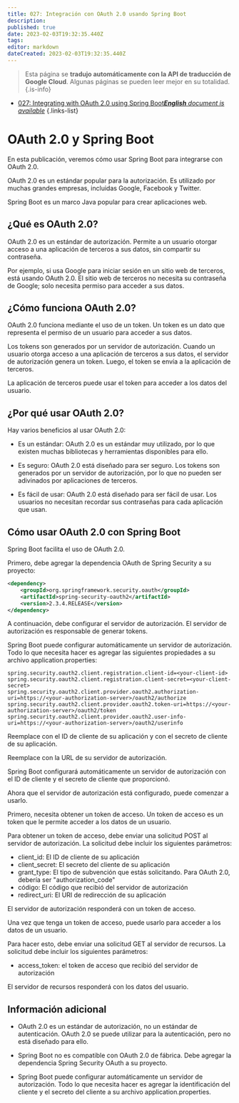 ```yaml
---
title: 027: Integración con OAuth 2.0 usando Spring Boot
description: 
published: true
date: 2023-02-03T19:32:35.440Z
tags: 
editor: markdown
dateCreated: 2023-02-03T19:32:35.440Z
---
```


> Esta página se **tradujo automáticamente con la API de traducción de Google Cloud**.
Algunas páginas se pueden leer mejor en su totalidad.{.is-info}



- [027: Integrating with OAuth 2.0 using Spring Boot***English** document is available*](/en/Knowledge-base/Spring-Boot/Learning/027-integrating-with-oauth-2-0-using-spring-boot)
{.links-list}


# OAuth 2.0 y Spring Boot

En esta publicación, veremos cómo usar Spring Boot para integrarse con OAuth 2.0.

OAuth 2.0 es un estándar popular para la autorización. Es utilizado por muchas grandes empresas, incluidas Google, Facebook y Twitter.

Spring Boot es un marco Java popular para crear aplicaciones web.

## ¿Qué es OAuth 2.0?

OAuth 2.0 es un estándar de autorización. Permite a un usuario otorgar acceso a una aplicación de terceros a sus datos, sin compartir su contraseña.

Por ejemplo, si usa Google para iniciar sesión en un sitio web de terceros, está usando OAuth 2.0. El sitio web de terceros no necesita su contraseña de Google; solo necesita permiso para acceder a sus datos.

## ¿Cómo funciona OAuth 2.0?

OAuth 2.0 funciona mediante el uso de un token. Un token es un dato que representa el permiso de un usuario para acceder a sus datos.

Los tokens son generados por un servidor de autorización. Cuando un usuario otorga acceso a una aplicación de terceros a sus datos, el servidor de autorización genera un token. Luego, el token se envía a la aplicación de terceros.

La aplicación de terceros puede usar el token para acceder a los datos del usuario.

## ¿Por qué usar OAuth 2.0?

Hay varios beneficios al usar OAuth 2.0:

- Es un estándar: OAuth 2.0 es un estándar muy utilizado, por lo que existen muchas bibliotecas y herramientas disponibles para ello.

- Es seguro: OAuth 2.0 está diseñado para ser seguro. Los tokens son generados por un servidor de autorización, por lo que no pueden ser adivinados por aplicaciones de terceros.

- Es fácil de usar: OAuth 2.0 está diseñado para ser fácil de usar. Los usuarios no necesitan recordar sus contraseñas para cada aplicación que usan.

## Cómo usar OAuth 2.0 con Spring Boot

Spring Boot facilita el uso de OAuth 2.0.

Primero, debe agregar la dependencia OAuth de Spring Security a su proyecto:

```xml
<dependency>
    <groupId>org.springframework.security.oauth</groupId>
    <artifactId>spring-security-oauth2</artifactId>
    <version>2.3.4.RELEASE</version>
</dependency>
```

A continuación, debe configurar el servidor de autorización. El servidor de autorización es responsable de generar tokens.

Spring Boot puede configurar automáticamente un servidor de autorización. Todo lo que necesita hacer es agregar las siguientes propiedades a su archivo application.properties:

```properties
spring.security.oauth2.client.registration.client-id=<your-client-id>
spring.security.oauth2.client.registration.client-secret=<your-client-secret>
spring.security.oauth2.client.provider.oauth2.authorization-uri=https://<your-authorization-server>/oauth2/authorize
spring.security.oauth2.client.provider.oauth2.token-uri=https://<your-authorization-server>/oauth2/token
spring.security.oauth2.client.provider.oauth2.user-info-uri=https://<your-authorization-server>/oauth2/userinfo
```

Reemplace <your-client-id> con el ID de cliente de su aplicación y <your-client-secret> con el secreto de cliente de su aplicación.

Reemplace <your-authorization-server> con la URL de su servidor de autorización.

Spring Boot configurará automáticamente un servidor de autorización con el ID de cliente y el secreto de cliente que proporcionó.

Ahora que el servidor de autorización está configurado, puede comenzar a usarlo.

Primero, necesita obtener un token de acceso. Un token de acceso es un token que le permite acceder a los datos de un usuario.

Para obtener un token de acceso, debe enviar una solicitud POST al servidor de autorización. La solicitud debe incluir los siguientes parámetros:

- client_id: El ID de cliente de su aplicación
- client_secret: El secreto del cliente de su aplicación
- grant_type: El tipo de subvención que estás solicitando. Para OAuth 2.0, debería ser "authorization_code"
- código: El código que recibió del servidor de autorización
- redirect_uri: El URI de redirección de su aplicación

El servidor de autorización responderá con un token de acceso.

Una vez que tenga un token de acceso, puede usarlo para acceder a los datos de un usuario.

Para hacer esto, debe enviar una solicitud GET al servidor de recursos. La solicitud debe incluir los siguientes parámetros:

- access_token: el token de acceso que recibió del servidor de autorización

El servidor de recursos responderá con los datos del usuario.

## Información adicional

- OAuth 2.0 es un estándar de autorización, no un estándar de autenticación. OAuth 2.0 se puede utilizar para la autenticación, pero no está diseñado para ello.

- Spring Boot no es compatible con OAuth 2.0 de fábrica. Debe agregar la dependencia Spring Security OAuth a su proyecto.

- Spring Boot puede configurar automáticamente un servidor de autorización. Todo lo que necesita hacer es agregar la identificación del cliente y el secreto del cliente a su archivo application.properties.